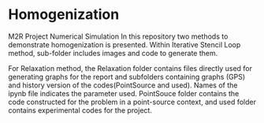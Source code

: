 # Homogenization
M2R Project Numerical Simulation
In this repository two methods to demonstrate homogenization is presented.
Within Iterative Stencil Loop method, sub-folder includes images and code to generate them.


For Relaxation method, the Relaxation folder contains files directly used for generating graphs for the report and subfolders containing graphs (GPS) and history version of the codes(PointSource and used). Names of the ipynb file indicates the parameter used. PointSouce folder contains the code constructed for the problem in a point-source context, and used folder contains experimental codes for the project.
